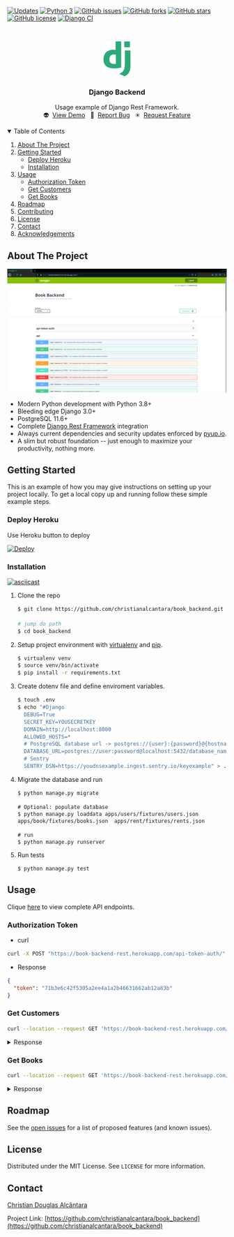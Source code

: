 [![Updates](https://pyup.io/repos/github/christianalcantara/book_backend/shield.svg)](https://pyup.io/repos/github/christianalcantara/book_backend/)
[![Python 3](https://pyup.io/repos/github/christianalcantara/book_backend/python-3-shield.svg)](https://pyup.io/repos/github/christianalcantara/book_backend/)
[![GitHub issues](https://img.shields.io/github/issues/christianalcantara/book_backend)](https://github.com/christianalcantara/book_backend/issues)
[![GitHub forks](https://img.shields.io/github/forks/christianalcantara/book_backend)](https://github.com/christianalcantara/book_backend/network)
[![GitHub stars](https://img.shields.io/github/stars/christianalcantara/book_backend)](https://github.com/christianalcantara/book_backend/stargazers)
[![GitHub license](https://img.shields.io/github/license/christianalcantara/book_backend)](https://github.com/christianalcantara/book_backend/blob/main/LICENSE)
[![Django CI](https://github.com/christianalcantara/book_backend/actions/workflows/django.yml/badge.svg)](https://github.com/christianalcantara/book_backend/actions/workflows/django.yml)

<!-- PROJECT LOGO -->
<br />
<p align="center">
  <a href="https://github.com/christianalcantara/book_backend">
    <img src="docs/images/django-logo.png" alt="Logo" height="80">
  </a>
</p>
<h3 align="center">Django Backend</h3>

  <p align="center">
    Usage example of Django Rest Framework.
    <br />
    👽&nbsp;&nbsp;<a href="https://book-backend-rest.herokuapp.com/">View Demo</a>&nbsp;&nbsp;
    🐛&nbsp;&nbsp;<a href="https://github.com/christianalcantara/book_backend/issues">Report Bug</a>&nbsp;&nbsp;
    ✳&nbsp;&nbsp;<a href="https://github.com/christianalcantara/book_backend/issues">Request Feature</a>
  </p>

<!-- TABLE OF CONTENTS -->
<details open="open">
  <summary>Table of Contents</summary>
  <ol>
    <li>
      <a href="#about-the-project">About The Project</a>
    </li>
    <li>
      <a href="#getting-started">Getting Started</a>
      <ul>
        <li><a href="#deploy-heroku">Deploy Heroku</a></li>
        <li><a href="#installation">Installation</a></li>
      </ul>
    </li>
    <li>
      <a href="#usage">Usage</a>
      <ul>
        <li><a href="#authorization-token">Authorization Token</a></li>
        <li><a href="#get-customers">Get Customers</a></li>
        <li><a href="#get-books">Get Books</a></li>
      </ul>
    </li>
    <li>
       <a href="#roadmap">Roadmap</a>
    </li>
    <li><a href="#contributing">Contributing</a></li>
    <li><a href="#license">License</a></li>
    <li><a href="#contact">Contact</a></li>
    <li><a href="#acknowledgements">Acknowledgements</a></li>
  </ol>
</details>



<!-- ABOUT THE PROJECT -->

## About The Project

[![Product Name Screen Shot][product-screenshot]](https://book-backend-rest.herokuapp.com/)

- Modern Python development with Python 3.8+
- Bleeding edge Django 3.0+
- PostgreSQL 11.6+
- Complete [Django Rest Framework](http://www.django-rest-framework.org/) integration
- Always current dependencies and security updates enforced by [pyup.io](https://pyup.io/).
- A slim but robust foundation -- just enough to maximize your productivity, nothing more.

<!-- GETTING STARTED -->

## Getting Started

This is an example of how you may give instructions on setting up your project locally. To get a local copy up and
running follow these simple example steps.

### Deploy Heroku

Use Heroku button to deploy

[![Deploy](https://www.herokucdn.com/deploy/button.svg)](https://heroku.com/deploy)

### Installation

<p align="center">

[![asciicast](https://asciinema.org/a/Q1GGnI1ZfcT5WJxCCvBBoiobN.svg)](https://asciinema.org/a/Q1GGnI1ZfcT5WJxCCvBBoiobN)
</p>

1. Clone the repo
   ```bash
   $ git clone https://github.com/christianalcantara/book_backend.git

   # jump do path
   $ cd book_backend
   ```
2. Setup project environment with [virtualenv](https://virtualenv.pypa.io) and [pip](https://pip.pypa.io).
    ```bash
    $ virtualenv venv
    $ source venv/bin/activate
    $ pip install -r requirements.txt
    ```
3. Create dotenv file and define enviroment variables.
   ```bash
   $ touch .env
   $ echo "#Django
     DEBUG=True
     SECRET_KEY=YOUSECRETKEY
     DOMAIN=http://localhost:8000
     ALLOWED_HOSTS=*
     # PostgreSQL database url -> postgres://{user}:{password}@{hostname}:{port}/{database-name}
     DATABASE_URL=postgres://user:password@localhost:5432/database_name
     # Sentry
     SENTRY_DSN=https://youdnsexample.ingest.sentry.io/keyexample" > .env
   ```

4. Migrate the database and run
   ```shell
   $ python manage.py migrate

   # Optional: populate database
   $ python manage.py loaddata apps/users/fixtures/users.json apps/book/fixtures/books.json  apps/rent/fixtures/rents.json

   # run
   $ python manage.py runserver
   ```

4. Run tests
   ```shell
   $ python manage.py test
   ```

<!-- USAGE -->

## Usage

Clique [here](https://book-backend-rest.herokuapp.com/) to view complete API endpoints.

### Authorization Token

- curl

 ```bash
 curl -X POST "https://book-backend-rest.herokuapp.com/api-token-auth/" -H "accept: application/json" -H "Content-Type: application/json" -H "X-CSRFToken: uoQy2P3gGWwG3jPtI9puLIazKmvGBnmd9KYUK6bopcUuAdyxYaY5YRJOs4s5d22N" -d "{ \"username\": \"admin@gmail.com\", \"password\": \"adminpassword\"}"
 ```

- Response

```json
{
  "token": "71b3e6c42f5305a2ee4a1a2b46631662ab12a83b"
}
```

### Get Customers

 ```bash
 curl --location --request GET 'https://book-backend-rest.herokuapp.com/api/customers/' --header 'Authorization: Token 71b3e6c42f5305a2ee4a1a2b46631662ab12a83b'
 ```

<details>
<summary>Response</summary>

```json
[
  {
    "url": "https://book-backend-rest.herokuapp.com/api/customers/2",
    "email": "john.doe@gmail.com",
    "avatar": "012scw_ons_crd_02.jpg",
    "full_name": "John Doe",
    "short_name": "Doe J.",
    "rents_customer": []
  },
  {
    "url": "https://book-backend-rest.herokuapp.com/api/customers/1",
    "email": "admin@gmail.com",
    "avatar": "22267408.jpeg",
    "full_name": "Admin User",
    "short_name": "User A.",
    "rents_customer": [
      {
        "url": "https://book-backend-rest.herokuapp.com/api/rent/8",
        "fees": {
          "days": 1,
          "amount": 12.0,
          "late_fee": 0.0,
          "interest": 0.0
        },
        "rental_date": "21/02/2021 17:40:40",
        "return_date": null,
        "price": "12.00",
        "late_fee_value": null,
        "interest_value": null,
        "amount": null,
        "customer": "https://book-backend-rest.herokuapp.com/api/customers/1",
        "user": "https://book-backend-rest.herokuapp.com/api/customers/1",
        "book": "https://book-backend-rest.herokuapp.com/api/books/4"
      },
      {
        "url": "https://book-backend-rest.herokuapp.com/api/rent/1",
        "fees": {
          "days": 1,
          "amount": 12.0,
          "late_fee": 0.0,
          "interest": 0.0
        },
        "rental_date": "21/02/2021 05:04:29",
        "return_date": "21.02.2021 05:39:55",
        "price": "12.00",
        "late_fee_value": null,
        "interest_value": null,
        "amount": null,
        "customer": "https://book-backend-rest.herokuapp.com/api/customers/1",
        "user": "https://book-backend-rest.herokuapp.com/api/customers/1",
        "book": "https://book-backend-rest.herokuapp.com/api/books/4"
      },
      {
        "url": "https://book-backend-rest.herokuapp.com/api/rent/5",
        "fees": {
          "days": 2,
          "amount": 12.0,
          "late_fee": 0.0,
          "interest": 0.0
        },
        "rental_date": "20/02/2021 07:02:21",
        "return_date": null,
        "price": "12.00",
        "late_fee_value": null,
        "interest_value": null,
        "amount": "22.00",
        "customer": "https://book-backend-rest.herokuapp.com/api/customers/1",
        "user": "https://book-backend-rest.herokuapp.com/api/customers/2",
        "book": "https://book-backend-rest.herokuapp.com/api/books/3"
      },
      {
        "url": "https://book-backend-rest.herokuapp.com/api/rent/4",
        "fees": {
          "days": 3,
          "amount": 12.432,
          "late_fee": 0.36,
          "interest": 0.07200000000000001
        },
        "rental_date": "19/02/2021 07:02:21",
        "return_date": "22.02.2021 04:33:04",
        "price": "12.00",
        "late_fee_value": "0.00",
        "interest_value": "0.00",
        "amount": "12.00",
        "customer": "https://book-backend-rest.herokuapp.com/api/customers/1",
        "user": "https://book-backend-rest.herokuapp.com/api/customers/1",
        "book": "https://book-backend-rest.herokuapp.com/api/books/3"
      },
      {
        "url": "https://book-backend-rest.herokuapp.com/api/rent/3",
        "fees": {
          "days": 4,
          "amount": 12.792,
          "late_fee": 0.6,
          "interest": 0.192
        },
        "rental_date": "18/02/2021 07:02:21",
        "return_date": null,
        "price": "12.00",
        "late_fee_value": null,
        "interest_value": null,
        "amount": "22.00",
        "customer": "https://book-backend-rest.herokuapp.com/api/customers/1",
        "user": "https://book-backend-rest.herokuapp.com/api/customers/2",
        "book": "https://book-backend-rest.herokuapp.com/api/books/3"
      },
      {
        "url": "https://book-backend-rest.herokuapp.com/api/rent/6",
        "fees": {
          "days": 4,
          "amount": 12.792,
          "late_fee": 0.6,
          "interest": 0.192
        },
        "rental_date": "18/02/2021 07:02:21",
        "return_date": null,
        "price": "12.00",
        "late_fee_value": null,
        "interest_value": null,
        "amount": "22.00",
        "customer": "https://book-backend-rest.herokuapp.com/api/customers/1",
        "user": "https://book-backend-rest.herokuapp.com/api/customers/2",
        "book": "https://book-backend-rest.herokuapp.com/api/books/3"
      },
      {
        "url": "https://book-backend-rest.herokuapp.com/api/rent/7",
        "fees": {
          "days": 5,
          "amount": 12.84,
          "late_fee": 0.6,
          "interest": 0.24000000000000002
        },
        "rental_date": "17/02/2021 07:02:21",
        "return_date": null,
        "price": "12.00",
        "late_fee_value": null,
        "interest_value": null,
        "amount": "22.00",
        "customer": "https://book-backend-rest.herokuapp.com/api/customers/1",
        "user": "https://book-backend-rest.herokuapp.com/api/customers/2",
        "book": "https://book-backend-rest.herokuapp.com/api/books/3"
      },
      {
        "url": "https://book-backend-rest.herokuapp.com/api/rent/2",
        "fees": {
          "days": 7,
          "amount": 12.936,
          "late_fee": 0.6,
          "interest": 0.336
        },
        "rental_date": "15/02/2021 05:39:40",
        "return_date": null,
        "price": "12.00",
        "late_fee_value": null,
        "interest_value": null,
        "amount": null,
        "customer": "https://book-backend-rest.herokuapp.com/api/customers/1",
        "user": "https://book-backend-rest.herokuapp.com/api/customers/1",
        "book": "https://book-backend-rest.herokuapp.com/api/books/3"
      }
    ]
  }
]
```

</details>

### Get Books

 ```bash
 curl --location --request GET 'https://book-backend-rest.herokuapp.com/api/books'
 ```

<details>
<summary>Response</summary>

```json
[
    {
        "id": 4,
        "title": "Test Book",
        "description": "lorem ipsum",
        "authors": [
            {
                "id": 1,
                "name": "Vijaya Khisty Bodach",
                "books": [
                    "Test Book",
                    "Flowers"
                ],
                "created": "19/02/2021 21:17:47"
            }
        ],
        "available": false,
        "price": "48.00",
        "created": "21/02/2021 03:29:57",
        "modified": "21/02/2021 05:44:13"
    },
    {
        "id": 3,
        "title": "Flexible Query Answering Systems",
        "description": "This volume constitutes the Proceedings of the 8th International Conference on Flexible Query Answering Systems, FQAS 2009, held in Roskilde, Denmark, October 26–28, 2009. FQAS 2009 was preceded by the 1994, 1996 and 1998 editions held in Roskilde, Denmark, the FQAS 2000 held in Warsaw, Poland, the 2002 held in Copenhagen, Denmark, and the 2004 and 2006 editions held in Lyon, France, and in Milan, Italy, respectively. FQAS is the premier conference concerned with the very important issue of providing users of information systems with ?exible querying capabilities, and withaneasyandintuitiveaccesstoinformation.Themainobjectiveistoachieve more expressive, informative, cooperative, and productive systems which faci- tate retrieval from information repositories such as databases, libraries, hete- geneous archives and the World-Wide Web. In targeting this objective, the c- ference draws on several research areas, such as information retrieval, database management, information ?ltering, knowledge representation, soft computing, management of multimedia information, and human–computer interaction. The conference provides a unique opportunity for researchers, developers and pr- titioners to explore new ideas and approaches in a multidisciplinary forum. The overalltopic of the FQAS conferences is innovative query systems aimed at providing easy, ?exible and human-friendly access to information. Such s- tems arebecoming increasinglyimportantalsodue to the huge andalwaysgr- ing number of users as well as the growing amount of available information.",
        "authors": [
            {
                "id": 2,
                "name": "Gail Saunders-Smith",
                "books": [
                    "Flexible Query Answering Systems"
                ],
                "created": "19/02/2021 21:17:55"
            }
        ],
        "available": false,
        "price": "65.00",
        "created": "19/02/2021 21:26:35",
        "modified": "19/02/2021 21:26:35"
    },
    {
        "id": 2,
        "title": "The Contemporary Thesaurus of Search Terms and Synonyms",
        "description": "Whether your search is limited to a single database or is as expansive as all of cyberspace, you won't find the intended results unless you use the words that work. Now in its second edition, Sara Knapp has updated and expanded this invaluable resource. Unlike any other thesaurus available, this popular guide offers a wealth of natural language options in a convenient, A-to-Z format. It's ideal for helping users find the appropriate word or words for computer searches in the humanities, social sciences, and business. The second edition has added more than 9,000 entries to the first edition's extensive list. Now, the Thesaurus contains almost 21,000 search entries! New or expanded areas include broader coverage of business terms and humanities-including arts literature, philosophy, religion, and music.",
        "authors": [
            {
                "id": 3,
                "name": "Paul McEvoy",
                "books": [
                    "The Contemporary Thesaurus of Search Terms and Synonyms"
                ],
                "created": "19/02/2021 21:18:05"
            }
        ],
        "available": true,
        "price": "126.00",
        "created": "19/02/2021 21:26:09",
        "modified": "19/02/2021 21:26:09"
    },
    {
        "id": 1,
        "title": "Flowers",
        "description": "Discover the beautiful science of flowers! Through full-color photos and simple, easy-to-follow text, this nonfiction book introduces emergent readers to the basics of botany, including information on how flowers grow, along with their uses. All Pebble Plus books align with national and state standards and are designed to help new readers read independently, making them the perfect choice for every child.",
        "authors": [
            {
                "id": 1,
                "name": "Vijaya Khisty Bodach",
                "books": [
                    "Test Book",
                    "Flowers"
                ],
                "created": "19/02/2021 21:17:47"
            }
        ],
        "available": true,
        "price": "125.00",
        "created": "19/02/2021 21:21:22",
        "modified": "19/02/2021 21:21:22"
    }
]
```
</details>

<!-- ROADMAP -->

## Roadmap

See the [open issues](https://github.com/christianalcantara/book_backend/issues) for a list of proposed features (and
known issues).

<!-- LICENSE -->

## License

Distributed under the MIT License. See `LICENSE` for more information.

<!-- CONTACT -->

## Contact

<a href="mailto:christian.douglas.alcantara@gmail.com">Christian Douglas Alcântara </a>

Project Link: [https://github.com/christianalcantara/book_backend](https://github.com/christianalcantara/book_backend)


<!-- MARKDOWN LINKS & IMAGES -->
<!-- https://www.markdownguide.org/basic-syntax/#reference-style-links -->

[stars-url]: https://github.com/christianalcantara/book_backend/stargazers

[license-url]: https://github.com/christianalcantara/book_backend/blob/master/LICENSE.txt

[product-screenshot]: docs/images/screenshot.png
